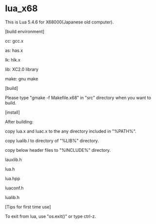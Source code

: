 # lua_x68
This is Lua 5.4.6 for X68000(Japanese old computer).


[build environment]

cc: gcc.x

as: has.x

lk: hlk.x

lib: XC2.0 library

make: gnu make


[build]

Please type "gmake -f Makefile.x68"  in "src" directory when you want to build.


[install]

After building:

copy lua.x and luac.x to the any directory included in "%PATH%".

copy lualib.l to directory of "%LIB%" directory.

copy below header files to "%INCLUDE%" directory.

 lauxlib.h
 
 lua.h
 
 lua.hpp
 
 luaconf.h
 
 lualib.h
 

[Tips for first time use]

To exit from lua, use "os.exit()" or type ctrl-z.
